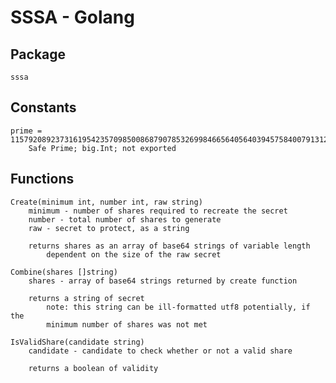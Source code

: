 # SSSA - Golang
## Package
    sssa

## Constants
    prime = 115792089237316195423570985008687907853269984665640564039457584007913129639747
        Safe Prime; big.Int; not exported

## Functions

    Create(minimum int, number int, raw string)
        minimum - number of shares required to recreate the secret
        number - total number of shares to generate
        raw - secret to protect, as a string

        returns shares as an array of base64 strings of variable length
            dependent on the size of the raw secret

    Combine(shares []string)
        shares - array of base64 strings returned by create function

        returns a string of secret
            note: this string can be ill-formatted utf8 potentially, if the
            minimum number of shares was not met

    IsValidShare(candidate string)
        candidate - candidate to check whether or not a valid share

        returns a boolean of validity
